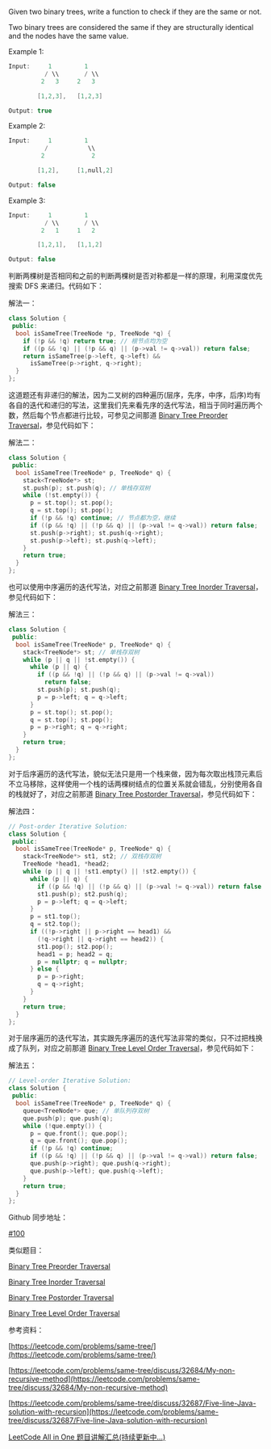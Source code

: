 Given two binary trees, write a function to check if they are the same or not.

Two binary trees are considered the same if they are structurally identical and the nodes have the same value.

Example 1:

```cpp
Input:     1         1
          / \\       / \\
         2   3     2   3

        [1,2,3],   [1,2,3]

Output: true
```

Example 2:

```cpp
Input:     1         1
          /           \\
         2             2

        [1,2],     [1,null,2]

Output: false
```

Example 3:

```cpp
Input:     1         1
          / \\       / \\
         2   1     1   2

        [1,2,1],   [1,1,2]

Output: false
```

判断两棵树是否相同和之前的判断两棵树是否对称都是一样的原理，利用深度优先搜索 DFS 来递归。代码如下：

解法一：

```cpp
class Solution {
 public:
  bool isSameTree(TreeNode *p, TreeNode *q) {
    if (!p && !q) return true; // 根节点均为空
    if ((p && !q) || (!p && q) || (p->val != q->val)) return false;
    return isSameTree(p->left, q->left) &&
      isSameTree(p->right, q->right);
  }
};
```

这道题还有非递归的解法，因为二叉树的四种遍历(层序，先序，中序，后序)均有各自的迭代和递归的写法，这里我们先来看先序的迭代写法，相当于同时遍历两个数，然后每个节点都进行比较，可参见之间那道 [Binary Tree Preorder Traversal](http://www.cnblogs.com/grandyang/p/4146981.html)，参见代码如下：

解法二：

```cpp
class Solution {
 public:
  bool isSameTree(TreeNode* p, TreeNode* q) {
    stack<TreeNode*> st;
    st.push(p); st.push(q); // 单栈存双树
    while (!st.empty()) {
      p = st.top(); st.pop();
      q = st.top(); st.pop();
      if (!p && !q) continue; // 节点都为空，继续
      if ((p && !q) || (!p && q) || (p->val != q->val)) return false;
      st.push(p->right); st.push(q->right);
      st.push(p->left); st.push(q->left);
    }
    return true;
  }
};
```

也可以使用中序遍历的迭代写法，对应之前那道 [Binary Tree Inorder Traversal](http://www.cnblogs.com/grandyang/p/4297300.html)，参见代码如下：

解法三：

```cpp
class Solution {
 public:
  bool isSameTree(TreeNode* p, TreeNode* q) {
    stack<TreeNode*> st; // 单栈存双树
    while (p || q || !st.empty()) {
      while (p || q) {
        if ((p && !q) || (!p && q) || (p->val != q->val)) 
          return false;
        st.push(p); st.push(q);
        p = p->left; q = q->left;
      }
      p = st.top(); st.pop();
      q = st.top(); st.pop();
      p = p->right; q = q->right;
    }
    return true;
  }
};
```

对于后序遍历的迭代写法，貌似无法只是用一个栈来做，因为每次取出栈顶元素后不立马移除，这样使用一个栈的话两棵树结点的位置关系就会错乱，分别使用各自的栈就好了，对应之前那道 [Binary Tree Postorder Traversal](http://www.cnblogs.com/grandyang/p/4251757.html)，参见代码如下：

解法四：

```cpp
// Post-order Iterative Solution:
class Solution {
 public:
  bool isSameTree(TreeNode* p, TreeNode* q) {
    stack<TreeNode*> st1, st2; // 双栈存双树
    TreeNode *head1, *head2;
    while (p || q || !st1.empty() || !st2.empty()) {
      while (p || q) {
        if ((p && !q) || (!p && q) || (p->val != q->val)) return false;
        st1.push(p); st2.push(q);
        p = p->left; q = q->left;
      }
      p = st1.top(); 
      q = st2.top(); 
      if ((!p->right || p->right == head1) &&
        (!q->right || q->right == head2)) {
        st1.pop(); st2.pop();
        head1 = p; head2 = q;
        p = nullptr; q = nullptr;
      } else {
        p = p->right;
        q = q->right;
      }
    }
    return true;
  }
};
```

对于层序遍历的迭代写法，其实跟先序遍历的迭代写法非常的类似，只不过把栈换成了队列，对应之前那道 [Binary Tree Level Order Traversal](http://www.cnblogs.com/grandyang/p/4051321.html)，参见代码如下：

解法五：

```cpp
// Level-order Iterative Solution:	
class Solution {
 public:
  bool isSameTree(TreeNode* p, TreeNode* q) {
    queue<TreeNode*> que; // 单队列存双树
    que.push(p); que.push(q);
    while (!que.empty()) {
      p = que.front(); que.pop();
      q = que.front(); que.pop();
      if (!p && !q) continue;
      if ((p && !q) || (!p && q) || (p->val != q->val)) return false;
      que.push(p->right); que.push(q->right);
      que.push(p->left); que.push(q->left);
    }
    return true;
  }
};
```

Github 同步地址：

[#100](https://github.com/grandyang/leetcode/issues/100)

类似题目：

[Binary Tree Preorder Traversal](http://www.cnblogs.com/grandyang/p/4146981.html)

[Binary Tree Inorder Traversal](http://www.cnblogs.com/grandyang/p/4297300.html)

[Binary Tree Postorder Traversal](http://www.cnblogs.com/grandyang/p/4251757.html)

[Binary Tree Level Order Traversal](http://www.cnblogs.com/grandyang/p/4051321.html)

参考资料：

[https://leetcode.com/problems/same-tree/](https://leetcode.com/problems/same-tree/)

[https://leetcode.com/problems/same-tree/discuss/32684/My-non-recursive-method](https://leetcode.com/problems/same-tree/discuss/32684/My-non-recursive-method)

[https://leetcode.com/problems/same-tree/discuss/32687/Five-line-Java-solution-with-recursion](https://leetcode.com/problems/same-tree/discuss/32687/Five-line-Java-solution-with-recursion)

[LeetCode All in One 题目讲解汇总(持续更新中...)](http://www.cnblogs.com/grandyang/p/4606334.html)